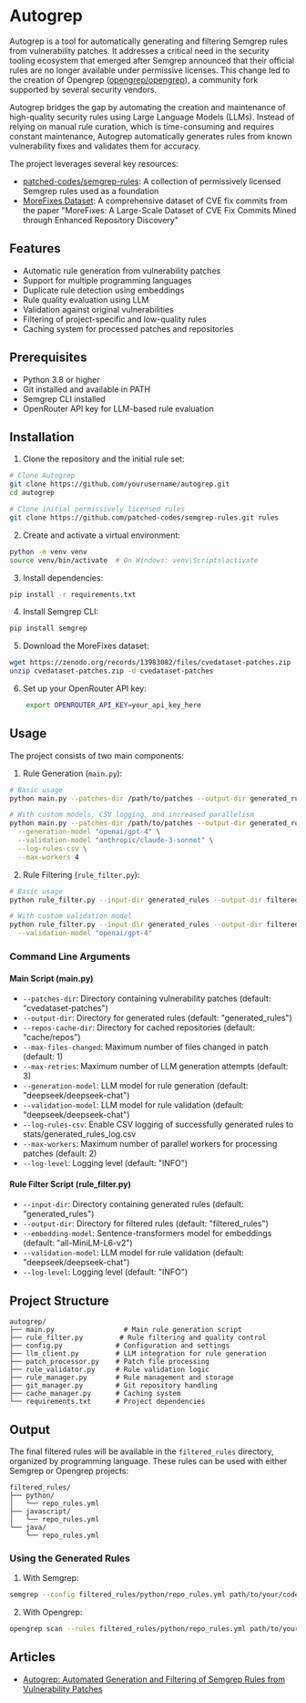 # Autogrep

Autogrep is a tool for automatically generating and filtering Semgrep rules from vulnerability patches. It addresses a critical need in the security tooling ecosystem that emerged after Semgrep announced that their official rules are no longer available under permissive licenses. This change led to the creation of Opengrep ([opengrep/opengrep](https://github.com/opengrep/opengrep)), a community fork supported by several security vendors.

Autogrep bridges the gap by automating the creation and maintenance of high-quality security rules using Large Language Models (LLMs). Instead of relying on manual rule curation, which is time-consuming and requires constant maintenance, Autogrep automatically generates rules from known vulnerability fixes and validates them for accuracy.

The project leverages several key resources:
- [patched-codes/semgrep-rules](https://github.com/patched-codes/semgrep-rules): A collection of permissively licensed Semgrep rules used as a foundation
- [MoreFixes Dataset](https://zenodo.org/records/13983082): A comprehensive dataset of CVE fix commits from the paper "MoreFixes: A Large-Scale Dataset of CVE Fix Commits Mined through Enhanced Repository Discovery"

## Features

- Automatic rule generation from vulnerability patches
- Support for multiple programming languages
- Duplicate rule detection using embeddings
- Rule quality evaluation using LLM
- Validation against original vulnerabilities
- Filtering of project-specific and low-quality rules
- Caching system for processed patches and repositories

## Prerequisites

- Python 3.8 or higher
- Git installed and available in PATH
- Semgrep CLI installed
- OpenRouter API key for LLM-based rule evaluation

## Installation

1. Clone the repository and the initial rule set:
```bash
# Clone Autogrep
git clone https://github.com/yourusername/autogrep.git
cd autogrep

# Clone initial permissively licensed rules
git clone https://github.com/patched-codes/semgrep-rules.git rules
```

2. Create and activate a virtual environment:
```bash
python -m venv venv
source venv/bin/activate  # On Windows: venv\Scripts\activate
```

3. Install dependencies:
```bash
pip install -r requirements.txt
```

4. Install Semgrep CLI:
```bash
pip install semgrep
```

5. Download the MoreFixes dataset:
```bash
wget https://zenodo.org/records/13983082/files/cvedataset-patches.zip
unzip cvedataset-patches.zip -d cvedataset-patches
```

6. Set up your OpenRouter API key:
```bash
    export OPENROUTER_API_KEY=your_api_key_here
```

## Usage

The project consists of two main components:

1. Rule Generation (`main.py`):
```bash
# Basic usage
python main.py --patches-dir /path/to/patches --output-dir generated_rules

# With custom models, CSV logging, and increased parallelism
python main.py --patches-dir /path/to/patches --output-dir generated_rules \
  --generation-model "openai/gpt-4" \
  --validation-model "anthropic/claude-3-sonnet" \
  --log-rules-csv \
  --max-workers 4
```

2. Rule Filtering (`rule_filter.py`):
```bash
# Basic usage
python rule_filter.py --input-dir generated_rules --output-dir filtered_rules

# With custom validation model
python rule_filter.py --input-dir generated_rules --output-dir filtered_rules \
  --validation-model "openai/gpt-4"
```

### Command Line Arguments

#### Main Script (main.py)
- `--patches-dir`: Directory containing vulnerability patches (default: "cvedataset-patches")
- `--output-dir`: Directory for generated rules (default: "generated_rules")
- `--repos-cache-dir`: Directory for cached repositories (default: "cache/repos")
- `--max-files-changed`: Maximum number of files changed in patch (default: 1)
- `--max-retries`: Maximum number of LLM generation attempts (default: 3)
- `--generation-model`: LLM model for rule generation (default: "deepseek/deepseek-chat")
- `--validation-model`: LLM model for rule validation (default: "deepseek/deepseek-chat")
- `--log-rules-csv`: Enable CSV logging of successfully generated rules to stats/generated_rules_log.csv
- `--max-workers`: Maximum number of parallel workers for processing patches (default: 2)
- `--log-level`: Logging level (default: "INFO")

#### Rule Filter Script (rule_filter.py)
- `--input-dir`: Directory containing generated rules (default: "generated_rules")
- `--output-dir`: Directory for filtered rules (default: "filtered_rules")
- `--embedding-model`: Sentence-transformers model for embeddings (default: "all-MiniLM-L6-v2")
- `--validation-model`: LLM model for rule validation (default: "deepseek/deepseek-chat")
- `--log-level`: Logging level (default: "INFO")

## Project Structure

```
autogrep/
├── main.py                 # Main rule generation script
├── rule_filter.py         # Rule filtering and quality control
├── config.py             # Configuration and settings
├── llm_client.py         # LLM integration for rule generation
├── patch_processor.py    # Patch file processing
├── rule_validator.py     # Rule validation logic
├── rule_manager.py       # Rule management and storage
├── git_manager.py        # Git repository handling
├── cache_manager.py      # Caching system
└── requirements.txt      # Project dependencies
```

## Output

The final filtered rules will be available in the `filtered_rules` directory, organized by programming language. These rules can be used with either Semgrep or Opengrep projects:

```
filtered_rules/
├── python/
│   └── repo_rules.yml
├── javascript/
│   └── repo_rules.yml
└── java/
    └── repo_rules.yml
```

### Using the Generated Rules

1. With Semgrep:
```bash
semgrep --config filtered_rules/python/repo_rules.yml path/to/your/code
```

2. With Opengrep:
```bash
opengrep scan --rules filtered_rules/python/repo_rules.yml path/to/your/code
```
## Articles

- [Autogrep: Automated Generation and Filtering of Semgrep Rules from Vulnerability Patches](https://lambdasec.github.io/AutoGrep-Automated-Generation-and-Filtering-of-Semgrep-Rules-from-Vulnerability-Patches/)
